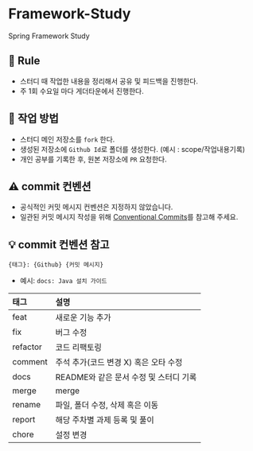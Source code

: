 # Framework-Study

Spring Framework Study

## 📢 Rule

- 스터디 때 작업한 내용을 정리해서 공유 및 피드백을 진행한다.
- 주 1회 수요일 마다 게더타운에서 진행한다.

## 🏃 작업 방법

- 스터디 메인 저장소를 `fork` 한다.
- 생성된 저장소에 `Github Id`로 폴더를 생성한다. (예시 : scope/작업내용기록)
- 개인 공부를 기록한 후, 원본 저장소에 `PR` 요청한다.

## ⚠️ commit 컨벤션

- 공식적인 커밋 메시지 컨벤션은 지정하지 않았습니다.
- 일관된 커밋 메시지 작성을 위해 [Conventional Commits](https://www.conventionalcommits.org/ko/v1.0.0/)를 참고해 주세요.

## 💡 commit 컨벤션 참고

```
{태그}: {Github} {커밋 메시지}
```

- 예시: `docs: Java 설치 가이드`

| 태그     | 설명                                   |
| :------- | :------------------------------------- |
| feat     | 새로운 기능 추가                       |
| fix      | 버그 수정                              |
| refactor | 코드 리팩토링                          |
| comment  | 주석 추가(코드 변경 X) 혹은 오타 수정  |
| docs     | README와 같은 문서 수정 및 스터디 기록 |
| merge    | merge                                  |
| rename   | 파일, 폴더 수정, 삭제 혹은 이동        |
| report   | 해당 주차별 과제 등록 및 풀이          |
| chore    | 설정 변경                              |

